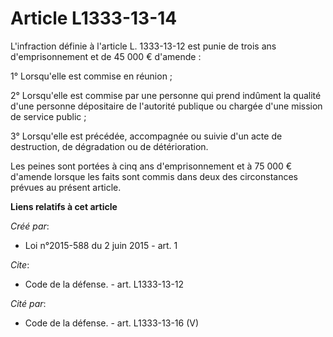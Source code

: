 # Article L1333-13-14

L'infraction définie à l'article L. 1333-13-12 est punie de trois ans d'emprisonnement et de 45 000 € d'amende : 

1° Lorsqu'elle est commise en réunion ; 

2° Lorsqu'elle est commise par une personne qui prend indûment la qualité d'une personne dépositaire de l'autorité publique
ou chargée d'une mission de service public ; 

3° Lorsqu'elle est précédée, accompagnée ou suivie d'un acte de destruction, de dégradation ou de détérioration. 

Les peines sont portées à cinq ans d'emprisonnement et à 75 000 € d'amende lorsque les faits sont commis dans deux des
circonstances prévues au présent article.

**Liens relatifs à cet article**

_Créé par_:

  - Loi n°2015-588 du 2 juin 2015 - art. 1

_Cite_:

  - Code de la défense. - art. L1333-13-12

_Cité par_:

  - Code de la défense. - art. L1333-13-16 (V)
